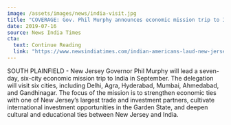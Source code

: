 ```yaml
---
image: /assets/images/news/india-visit.jpg
title: "COVERAGE: Gov. Phil Murphy announces economic mission trip to India"
date: 2019-07-16
source: News India Times
cta:
  text: Continue Reading
  link: "https://www.newsindiatimes.com/indian-americans-laud-new-jersey-governors-plan-to-visit-india/"
---
```


SOUTH PLAINFIELD - New Jersey Governor Phil Murphy will lead a seven-day, six-city economic mission trip to India in September. The delegation will visit six cities, including Delhi, Agra, Hyderabad, Mumbai, Ahmedabad, and Gandhinagar. The focus of the mission is to strengthen economic ties with one of New Jersey’s largest trade and investment partners, cultivate international investment opportunities in the Garden State, and deepen cultural and educational ties between New Jersey and India.
